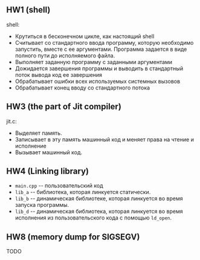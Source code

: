 ## HW1 (shell)

shell:
- Крутиться в бесконечном цикле, как настоящий shell
- Считывает со стандартного ввода программу, которую необходимо запустить, вместе с ее аргументами. Программа задается в виде полного пути до исполняемого файла.
- Выполняет заданную программу с заданными аргументами
- Дожидается завершения программы и выводить в стандартный поток вывода код ее завершения
- Обрабатывает ошибки всех используемых системных вызовов
- Обрабатывает конец вводу со стандартного потока

## HW3 (the part of Jit compiler)

jit.c:
- Выделяет память.
- Записывает в эту память машинный код и меняет права на чтение и исполнение
- Вызывает машинный код.

## HW4 (Linking library)

- `main.cpp` -- пользовательский код
- `lib_a` -- библиотека, которая линкуется статически.
- `lib_b` -- динамическая библиотеке, которая линкуется во время запуска программы.
- `lib_d` -- динамическая библиотека, которая линкуется во время исполнения из пользовательского кода с помощью `ld_open`.

## HW8 (memory dump for SIGSEGV)
TODO
